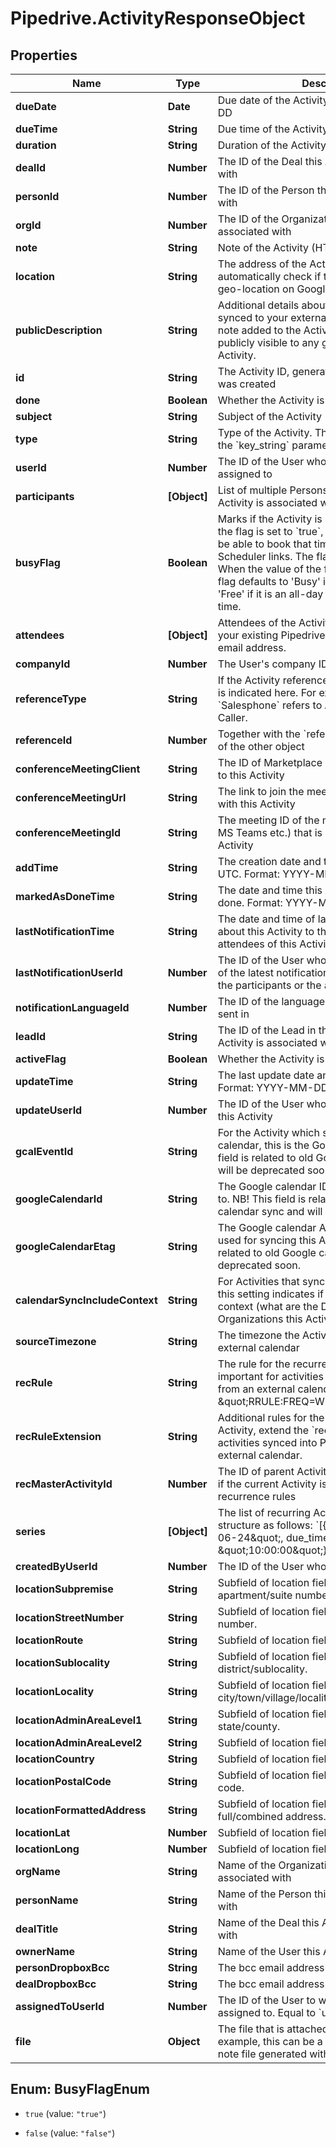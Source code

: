 # Pipedrive.ActivityResponseObject

## Properties

Name | Type | Description | Notes
------------ | ------------- | ------------- | -------------
**dueDate** | **Date** | Due date of the Activity. Format: YYYY-MM-DD | [optional] 
**dueTime** | **String** | Due time of the Activity in UTC. Format: HH:MM | [optional] 
**duration** | **String** | Duration of the Activity. Format: HH:MM | [optional] 
**dealId** | **Number** | The ID of the Deal this Activity is associated with | [optional] 
**personId** | **Number** | The ID of the Person this Activity is associated with | [optional] 
**orgId** | **Number** | The ID of the Organization this Activity is associated with | [optional] 
**note** | **String** | Note of the Activity (HTML format) | [optional] 
**location** | **String** | The address of the Activity. Pipedrive will automatically check if the location matches a geo-location on Google maps. | [optional] 
**publicDescription** | **String** | Additional details about the Activity that is synced to your external calendar. Unlike the note added to the Activity, the description is publicly visible to any guests added to the Activity. | [optional] 
**id** | **String** | The Activity ID, generated when the Activity was created | [optional] 
**done** | **Boolean** | Whether the Activity is done or not | [optional] 
**subject** | **String** | Subject of the Activity | [optional] 
**type** | **String** | Type of the Activity. This is in correlation with the &#x60;key_string&#x60; parameter of ActivityTypes. | [optional] 
**userId** | **Number** | The ID of the User whom the Activity is assigned to | [optional] 
**participants** | **[Object]** | List of multiple Persons (participants) this Activity is associated with | [optional] 
**busyFlag** | **Boolean** | Marks if the Activity is set as &#39;Busy&#39; or &#39;Free&#39;. If the flag is set to &#x60;true&#x60;, your customers will not be able to book that time slot through any Scheduler links. The flag can also be unset. When the value of the flag is unset (&#x60;null&#x60;), the flag defaults to &#39;Busy&#39; if it has a time set, and &#39;Free&#39; if it is an all-day event without specified time. | [optional] 
**attendees** | **[Object]** | Attendees of the Activity. This can be either your existing Pipedrive contacts or an external email address. | [optional] 
**companyId** | **Number** | The User&#39;s company ID | [optional] 
**referenceType** | **String** | If the Activity references some other object, it is indicated here. For example, value &#x60;Salesphone&#x60; refers to Activities created with Caller. | [optional] 
**referenceId** | **Number** | Together with the &#x60;reference_type&#x60;, gives the ID of the other object | [optional] 
**conferenceMeetingClient** | **String** | The ID of Marketplace app, which is connected to this Activity | [optional] 
**conferenceMeetingUrl** | **String** | The link to join the meeting which is associated with this Activity | [optional] 
**conferenceMeetingId** | **String** | The meeting ID of the meeting provider (Zoom, MS Teams etc.) that is associated with this Activity | [optional] 
**addTime** | **String** | The creation date and time of the Activity in UTC. Format: YYYY-MM-DD HH:MM:SS. | [optional] 
**markedAsDoneTime** | **String** | The date and time this Activity was marked as done. Format: YYYY-MM-DD HH:MM:SS. | [optional] 
**lastNotificationTime** | **String** | The date and time of latest notifications sent about this Activity to the participants or the attendees of this Activity | [optional] 
**lastNotificationUserId** | **Number** | The ID of the User who triggered the sending of the latest notifications about this Activity to the participants or the attendees of this Activity | [optional] 
**notificationLanguageId** | **Number** | The ID of the language the notifications are sent in | [optional] 
**leadId** | **String** | The ID of the Lead in the UUID format this Activity is associated with | [optional] 
**activeFlag** | **Boolean** | Whether the Activity is active or not | [optional] 
**updateTime** | **String** | The last update date and time of the Activity. Format: YYYY-MM-DD HH:MM:SS. | [optional] 
**updateUserId** | **Number** | The ID of the User who was the last to update this Activity | [optional] 
**gcalEventId** | **String** | For the Activity which syncs to Google calendar, this is the Google event ID. NB! This field is related to old Google calendar sync and will be deprecated soon. | [optional] 
**googleCalendarId** | **String** | The Google calendar ID that this Activity syncs to. NB! This field is related to old Google calendar sync and will be deprecated soon. | [optional] 
**googleCalendarEtag** | **String** | The Google calendar API etag (version) that is used for syncing this Activity. NB! This field is related to old Google calendar sync and will be deprecated soon. | [optional] 
**calendarSyncIncludeContext** | **String** | For Activities that sync to an external calendar, this setting indicates if the Activity syncs with context (what are the Deals, Persons, Organizations this Activity is related to) | [optional] 
**sourceTimezone** | **String** | The timezone the Activity was created in an external calendar | [optional] 
**recRule** | **String** | The rule for the recurrence of the Activity. Is important for activities synced into Pipedrive from an external calendar. Example: \&quot;RRULE:FREQ&#x3D;WEEKLY;BYDAY&#x3D;WE\&quot; | [optional] 
**recRuleExtension** | **String** | Additional rules for the recurrence of the Activity, extend the &#x60;rec_rule&#x60;. Is important for activities synced into Pipedrive from an external calendar. | [optional] 
**recMasterActivityId** | **Number** | The ID of parent Activity for a recurrent Activity if the current Activity is an exception to recurrence rules | [optional] 
**series** | **[Object]** | The list of recurring Activity instances. It is in a structure as follows: &#x60;[{due_date: \&quot;2020-06-24\&quot;, due_time: \&quot;10:00:00\&quot;}]&#x60; | [optional] 
**createdByUserId** | **Number** | The ID of the User who created the Activity | [optional] 
**locationSubpremise** | **String** | Subfield of location field. Indicates apartment/suite number. | [optional] 
**locationStreetNumber** | **String** | Subfield of location field. Indicates house number. | [optional] 
**locationRoute** | **String** | Subfield of location field. Indicates street name. | [optional] 
**locationSublocality** | **String** | Subfield of location field. Indicates district/sublocality. | [optional] 
**locationLocality** | **String** | Subfield of location field. Indicates city/town/village/locality. | [optional] 
**locationAdminAreaLevel1** | **String** | Subfield of location field. Indicates state/county. | [optional] 
**locationAdminAreaLevel2** | **String** | Subfield of location field. Indicates region. | [optional] 
**locationCountry** | **String** | Subfield of location field. Indicates country. | [optional] 
**locationPostalCode** | **String** | Subfield of location field. Indicates ZIP/postal code. | [optional] 
**locationFormattedAddress** | **String** | Subfield of location field. Indicates full/combined address. | [optional] 
**locationLat** | **Number** | Subfield of location field. Indicates latitude. | [optional] 
**locationLong** | **Number** | Subfield of location field. Indicates longitude. | [optional] 
**orgName** | **String** | Name of the Organization this Activity is associated with | [optional] 
**personName** | **String** | Name of the Person this Activity is associated with | [optional] 
**dealTitle** | **String** | Name of the Deal this Activity is associated with | [optional] 
**ownerName** | **String** | Name of the User this Activity is owned by | [optional] 
**personDropboxBcc** | **String** | The bcc email address of the Person | [optional] 
**dealDropboxBcc** | **String** | The bcc email address of the Deal | [optional] 
**assignedToUserId** | **Number** | The ID of the User to whom the Activity is assigned to. Equal to &#x60;user_id&#x60;. | [optional] 
**file** | **Object** | The file that is attached to this Activity. For example, this can be a reference to an audio note file generated with Pipedrive mobile app. | [optional] 



## Enum: BusyFlagEnum


* `true` (value: `"true"`)

* `false` (value: `"false"`)





